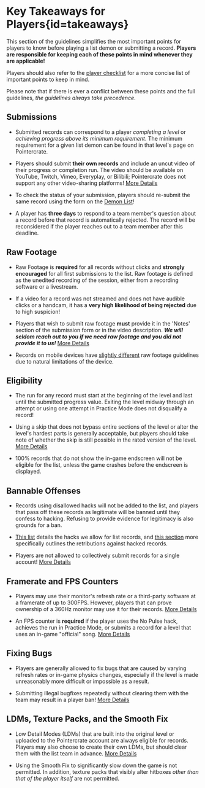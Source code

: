 <div class='panel fade js-scroll-anim' data-anim='fade'>

# Key Takeaways for Players{id=takeaways}

This section of the guidelines simplifies the most important points for players to know before playing a list demon or submitting a record. **Players are responsible for keeping each of these points in mind whenever they are applicable!** 

Players should also refer to the [player checklist](/guidelines/miscellaneous/#checklist) for a more concise list of important points to keep in mind.

Please note that if there is ever a conflict between these points and the full guidelines, *the guidelines always take precedence*.

## Submissions

- Submitted records can correspond to a player *completing a level* or *achieving progress above its minimum requirement*. The minimum requirement for a given list demon can be found in that level's page on Pointercrate. 

- Players should submit **their own records** and include an uncut video of their progress or completion run. The video should be available on YouTube, Twitch, Vimeo, Everyplay, or Bilibili; Pointercrate does not support any other video-sharing platforms! [More Details](/guidelines/eligibility/#videoreqs)

- To check the status of your submission, players should re-submit the same record using the form on the [Demon List](/demonlist)!

- A player has **three days** to respond to a team member's question about a record before that record is automatically rejected. The record will be reconsidered if the player reaches out to a team member after this deadline.

## Raw Footage

- Raw Footage is **required** for all records without clicks and **strongly encouraged** for all first submissions to the list. Raw footage is defined as the unedited recording of the session, either from a recording software or a livestream. 

- If a video for a record was not streamed and does not have audible clicks or a handcam, it has a **very high likelihood of being rejected** due to high suspicion!

- Players that wish to submit raw footage **must** provide it in the 'Notes' section of the submission form or in the video description. ***We will seldom reach out to you if we need raw footage and you did not provide it to us!*** [More Details](/guidelines/raw/#raw-footage)

- Records on mobile devices have [slightly different](/guidelines/raw/#raw-footage-on-mobile) raw footage guidelines due to natural limitations of the device.

## Eligibility

- The run for any record must start at the beginning of the level and last until the submitted progress value. Exiting the level midway through an attempt or using one attempt in Practice Mode does not disqualify a record!

- Using a skip that does not bypass entire sections of the level or alter the level's hardest parts is generally acceptable, but players should take note of whether the skip is still possible in the rated version of the level. [More Details](/guidelines/eligibility/#skips)

- 100% records that do not show the in-game endscreen will not be eligible for the list, unless the game crashes before the endscreen is displayed.

## Bannable Offenses

- Records using disallowed hacks will not be added to the list, and players that pass off these records as legitimate will be banned until they confess to hacking. Refusing to provide evidence for legitimacy is also grounds for a ban. 

- [This list](/guidelines/miscellaneous/#allowed-hacks) details the hacks we allow for list records, and [this section](/guidelines/eligibility/#hacks) more specifically outlines the retributions against hacked records. 

- Players are not allowed to collectively submit records for a single account! [More Details](/guidelines/eligibility/#hacks)

## Framerate and FPS Counters

- Players may use their monitor's refresh rate or a third-party software at a framerate of up to 300FPS. However, players that can prove ownership of a 360Hz monitor may use it for their records. [More Details](/guidelines/eligibility/#fps)

- An FPS counter is **required** if the player uses the No Pulse hack, achieves the run in Practice Mode, or submits a record for a level that uses an in-game "official" song. [More Details](/guidelines/eligibility/#fps)


## Fixing Bugs

- Players are generally allowed to fix bugs that are caused by varying refresh rates or in-game physics changes, especially if the level is made unreasonably more difficult or impossible as a result. 

- Submitting illegal bugfixes repeatedly without clearing them with the team may result in a player ban! [More Details](/guidelines/eligibility/#bugfixes)

## LDMs, Texture Packs, and the Smooth Fix

- Low Detail Modes (LDMs) that are built into the original level or uploaded to the Pointercrate account are always eligible for records. Players may also choose to create their own LDMs, but should clear them with the list team in advance. [More Details](/guidelines/ldms/#custom-ldms)

- Using the Smooth Fix to significantly slow down the game is not permitted. In addition, texture packs that visibly alter hitboxes *other than that of the player itself* are not permitted.


</div>

